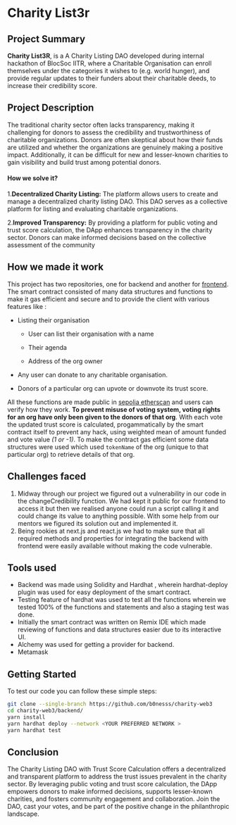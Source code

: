# Charity List3r

  

## Project Summary

  

**Charity List3R**, is a A Charity Listing DAO developed during internal hackathon of BlocSoc IITR, where a Charitable Organisation can enroll themselves under the categories it wishes to (e.g. world hunger), and provide regular updates to their funders about their charitable deeds, to increase their credibility score.

  

## Project Description

  

The traditional charity sector often lacks transparency, making it challenging for donors to assess the credibility and trustworthiness of charitable organizations. Donors are often skeptical about how their funds are utilized and whether the organizations are genuinely making a positive impact. Additionally, it can be difficult for new and lesser-known charities to gain visibility and build trust among potential donors.

  

#### How we solve it?
1.**Decentralized Charity Listing:** The platform allows users to create and manage a decentralized charity listing DAO. This DAO serves as a collective platform for listing and evaluating charitable organizations.

2.**Improved Transparency:** By providing a platform for public voting and trust score calculation, the DApp enhances transparency in the charity sector. Donors can make informed decisions based on the collective assessment of the community


  
  
  

## How we made it work

  

This project has two repositories, one for backend and another for <a  href="https://github.com/b0nesss/charity-list3r-next">frontend</a>. The smart contract consisted of many data structures and functions to make it gas efficient and secure and to provide the client with various features like :

- Listing their organisation

	- User can list their organisation with a name

	- Their agenda

	- Address of the org owner

- Any user can donate to any charitable organisation.

- Donors of a particular org can upvote or downvote its trust score.

All these functions are made public in <a href="https://sepolia.etherscan.io/address/0xc1881230d586221479A21c6cfB8CD442a4422361#code">sepolia etherscan</a> and users can verify how they work. **To prevent misuse of voting system, voting rights for an org have only been given to the donors of that org**. With each vote the updated trust score is calculated, progammatically by the smart contract itself to prevent any hack, using weighted mean of amount funded and vote value *(1 or -1)*.
To make the contract gas efficient some data structures were used which used `tokenName` of the org (unique to that particular org) to retrieve details of that org.  
  
  

## Challenges faced
  1. Midway through our project we figured out a vulnerability in our code in the changeCredibility function. We had kept it public for our frontend to access it but then we realised anyone could run a script calling it and could change its value to anything possible. With some help from our mentors we figured its solution out and implemented it.
  2. Being rookies at next.js and react.js we had to make sure that all required methods and properties for integrating the backend with frontend were easily available without making the code vulnerable.
## Tools used 
- Backend was made using Solidity and Hardhat , wherein hardhat-deploy plugin was used for easy deployment of the smart contract.
- Testing feature of hardhat was used to test all the functions wherein we tested 100% of the functions and statements and also a staging test was done.
- Initially the smart contract was written on Remix IDE which made reviewing of functions and data structures easier due to its interactive UI.
- Alchemy was used for getting a provider for backend.
- Metamask 

## Getting Started
To test our code you can follow these simple steps:
```bash
git clone --single-branch https://github.com/b0nesss/charity-web3
cd charity-web3/backend/
yarn install
yarn hardhat deploy --network <YOUR PREFERRED NETWORK >
yarn hardhat test
```
## Conclusion
The Charity Listing DAO with Trust Score Calculation offers a decentralized and transparent platform to address the trust issues prevalent in the charity sector. By leveraging public voting and trust score calculation, the DApp empowers donors to make informed decisions, supports lesser-known charities, and fosters community engagement and collaboration. Join the DAO, cast your votes, and be part of the positive change in the philanthropic landscape.
